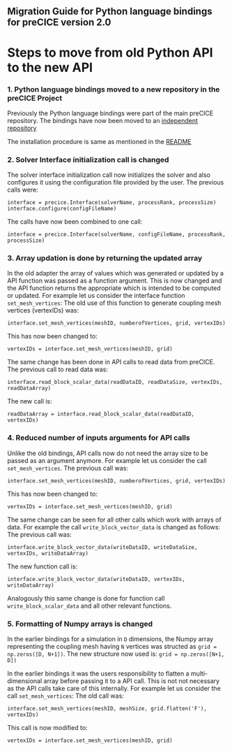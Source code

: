 Migration Guide for Python language bindings for preCICE version 2.0
------------------------------------

# Steps to move from old Python API to the new API

### 1. Python language bindings moved to a new repository in the preCICE Project

Previously the Python language bindings were part of the main preCICE repository. The bindings have now been
moved to an [independent repository](https://github.com/precice/python-bindings)

The installation procedure is same as mentioned in the [README](https://github.com/precice/python-bindings/blob/develop/README.md)

### 2. Solver Interface initialization call is changed

The solver interface initialization call now initializes the solver and also configures it using the configuration
file provided by the user.
The previous calls were:
```
interface = precice.Interface(solverName, processRank, processSize)
interface.configure(configFileName)
```
The calls have now been combined to one call:
```
interface = precice.Interface(solverName, configFileName, processRank, processSize)
```

### 3. Array updation is done by returning the updated array

In the old adapter the array of values which was generated or updated by a API function was passed as a function argument.
This is now changed and the API function returns the appropriate which is intended to be computed or updated.
For example let us consider the interface function `set_mesh_vertices`:
The old use of this function to generate coupling mesh vertices (vertexIDs) was:
```
interface.set_mesh_vertices(meshID, numberofVertices, grid, vertexIDs)
```
This has now been changed to:
```
vertexIDs = interface.set_mesh_vertices(meshID, grid)
```
The same change has been done in API calls to read data from preCICE. 
The previous call to read data was:
```
interface.read_block_scalar_data(readDataID, readDataSize, vertexIDs, readDataArray)
```
The new call is:
```
readDataArray = interface.read_block_scalar_data(readDataID, vertexIDs)
```

### 4. Reduced number of inputs arguments for API calls

Unlike the old bindings, API calls now do not need the array size to be passed as an argument anymore. 
For example let us consider the call `set_mesh_vertices`.
The previous call was:
```
interface.set_mesh_vertices(meshID, numberofVertices, grid, vertexIDs)
```
This has now been changed to:
```
vertexIDs = interface.set_mesh_vertices(meshID, grid)
```
The same change can be seen for all other calls which work with arrays of data. For example the call
`write_block_vector_data` is changed as follows:
The previous call was:
```
interface.write_block_vector_data(writeDataID, writeDataSize, vertexIDs, writeDataArray)
```
The new function call is:
```
interface.write_block_vector_data(writeDataID, vertexIDs, writeDataArray)
```
Analogously this same change is done for function call `write_block_scalar_data` and all other relevant functions.

### 5. Formatting of Numpy arrays is changed

In the earlier bindings for a simulation in `D` dimensions, the Numpy array representing the coupling mesh having 
`N` vertices was structed as `grid = np.zeros([D, N+1])`.
The new structure now used is: `grid = np.zeros([N+1, D])`

In the earlier bindings it was the users responsibility to flatten a multi-dimensional array before passing it to
a API call. This is not not necessary as the API calls take care of this internally. For example let us consider
the call `set_mesh_vertices`:
The old call was:
```
interface.set_mesh_vertices(meshID, meshSize, grid.flatten('F'), vertexIDs)
```
This call is now modified to:
```
vertexIDs = interface.set_mesh_vertices(meshID, grid)
```

